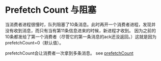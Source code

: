 # Prefetch Count 与阻塞
当消费者进程很慢时，队列阻塞了10条消息。此时再开一个消费者进程，发现并没有收到消息，而只有当有第11条信息进来的时候，新进程才收到。
因为之前的10条都发给了第一个消费者（尽管它的第一条消息的ack还没返回。）这就是因为prefetchCount=0（默认值）。

prefetchCount会让消费者一次拿到多条消息。
see [prefetchCount](prefetchCount/)